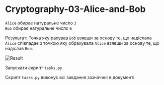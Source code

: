 # Cryptography-03-Alice-and-Bob

`Alice` обирає натуральне число `3` \
`Bob` обирає натуральне число `6`

Результат:
Точка яку рахував `Bob` взявши за основу те, що надіслала `Alice` співпадає з точкою яку обрахувала `Alice` взявши за основу те, що надіслав `Bob`.

![Result](https://i.imgur.com/CAv5JNL.png)

Запускати скрипт `tasks.py`

Скрипт `tasks.py` виконує всі завдання зазначені в документі